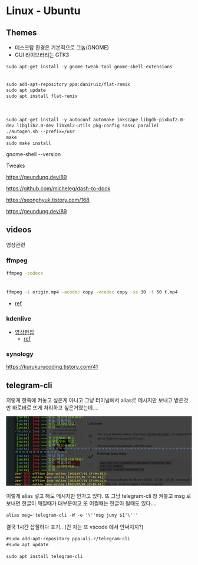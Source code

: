 
# Linux - Ubuntu



## Themes


* 데스크탑 환경은 기본적으로 그놈(GNOME)
* GUI 라이브러리는 GTK3


```
sudo apt-get install -y gnome-tweak-tool gnome-shell-extensions


sudo add-apt-repository ppa:daniruiz/flat-remix
sudo apt update
sudo apt install flat-remix



sudo apt-get install -y autoconf automake inkscape libgdk-pixbuf2.0-dev libglib2.0-dev libxml2-utils pkg-config sassc parallel
./autogen.sh --prefix=/usr
make
sudo make install
```








gnome-shell --version



Tweaks

https://geundung.dev/89

https://github.com/micheleg/dash-to-dock

https://seonghyuk.tistory.com/168

https://geundung.dev/89
## videos

영상관련

### ffmpeg

```bash
ffmpeg -codecs


ffmpeg -i origin.mp4 -acodec copy -vcodec copy -ss 30 -t 50 t.mp4

```

* [ref](https://pinedance.github.io/blog/2016/07/02/split-video-file)

### kdenlive

* [영상편집](https://kdenlive.org/en/download/)
    * [ref](https://hkebi.tistory.com/957)



### synology

https://kurukurucoding.tistory.com/41




## telegram-cli

저렇게 한쪽에 켜놓고 싶은게 아니고 그냥 터미널에서 alias로 메시지만 보내고 받은것만 바로바로 뜨게 처리하고 싶은거였는데....

![ddd](./img/2021-07-01_17-51-56.png)


이렇게 alias 넣고 해도 메시지만 안가고 있다. 또 그냥 telegram-cli 창 켜놓고 msg 로 보내면 한글이 깨질때가 대부분이고 또 어쩔때는 한글이 될때도 있다....


```
alias msg='telegram-cli -W -e '\''msg juny $1'\'''
```

결국 1시간 삽질하다 포기..  (간 자는 또 vscode 에서 안써지지?)



```
#sudo add-apt-repository ppa:ali.r/telegram-cli
#sudo apt update

sudo apt install telegram-cli
```



